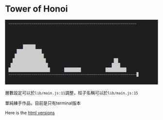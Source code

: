 # Tower of Honoi

![tower-of-hanoi](./sample.gif)

層數設定可以於`lib/main.js:11`調整，柱子名稱可以於`lib/main.js:15`

單純練手作品，目前是只有terminal版本

Here is the [html versions](https://tianyili.github.io/Tower-of-hanoi/)
